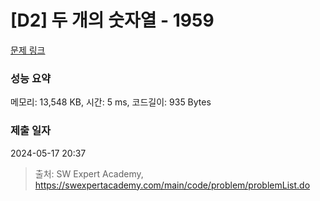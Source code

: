 # [D2] 두 개의 숫자열 - 1959 

[문제 링크](https://swexpertacademy.com/main/code/problem/problemDetail.do?contestProbId=AV5PpoFaAS4DFAUq) 

### 성능 요약

메모리: 13,548 KB, 시간: 5 ms, 코드길이: 935 Bytes

### 제출 일자

2024-05-17 20:37



> 출처: SW Expert Academy, https://swexpertacademy.com/main/code/problem/problemList.do